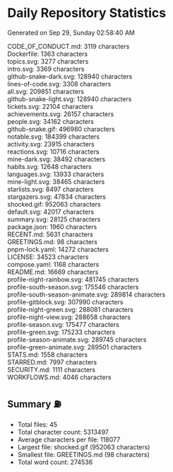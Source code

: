 # Daily Repository Statistics
Generated on Sep 29, Sunday 02:58:40 AM  

CODE_OF_CONDUCT.md: 3119 characters  
Dockerfile: 1363 characters  
topics.svg: 3277 characters  
intro.svg: 3369 characters  
github-snake-dark.svg: 128940 characters  
lines-of-code.svg: 3308 characters  
all.svg: 209851 characters  
github-snake-light.svg: 128940 characters  
tickets.svg: 22104 characters  
achievements.svg: 26157 characters  
people.svg: 34162 characters  
github-snake.gif: 496980 characters  
notable.svg: 184399 characters  
activity.svg: 23915 characters  
reactions.svg: 10716 characters  
mine-dark.svg: 38492 characters  
habits.svg: 12648 characters  
languages.svg: 13933 characters  
mine-light.svg: 38465 characters  
starlists.svg: 8497 characters  
stargazers.svg: 47834 characters  
shocked.gif: 952063 characters  
default.svg: 42017 characters  
summary.svg: 28125 characters  
package.json: 1960 characters  
RECENT.md: 5631 characters  
GREETINGS.md: 98 characters  
pnpm-lock.yaml: 14272 characters  
LICENSE: 34523 characters  
compose.yaml: 1168 characters  
README.md: 16669 characters  
profile-night-rainbow.svg: 481745 characters  
profile-south-season.svg: 175546 characters  
profile-south-season-animate.svg: 289814 characters  
profile-gitblock.svg: 307990 characters  
profile-night-green.svg: 288081 characters  
profile-night-view.svg: 288658 characters  
profile-season.svg: 175477 characters  
profile-green.svg: 175233 characters  
profile-season-animate.svg: 289745 characters  
profile-green-animate.svg: 289501 characters  
STATS.md: 1558 characters  
STARRED.md: 7997 characters  
SECURITY.md: 1111 characters  
WORKFLOWS.md: 4046 characters  

## Summary ⛽  
- Total files: 45  
- Total character count: 5313497  
- Average characters per file: 118077  
- Largest file: shocked.gif (952063 characters)  
- Smallest file: GREETINGS.md (98 characters)  
- Total word count: 274536  
